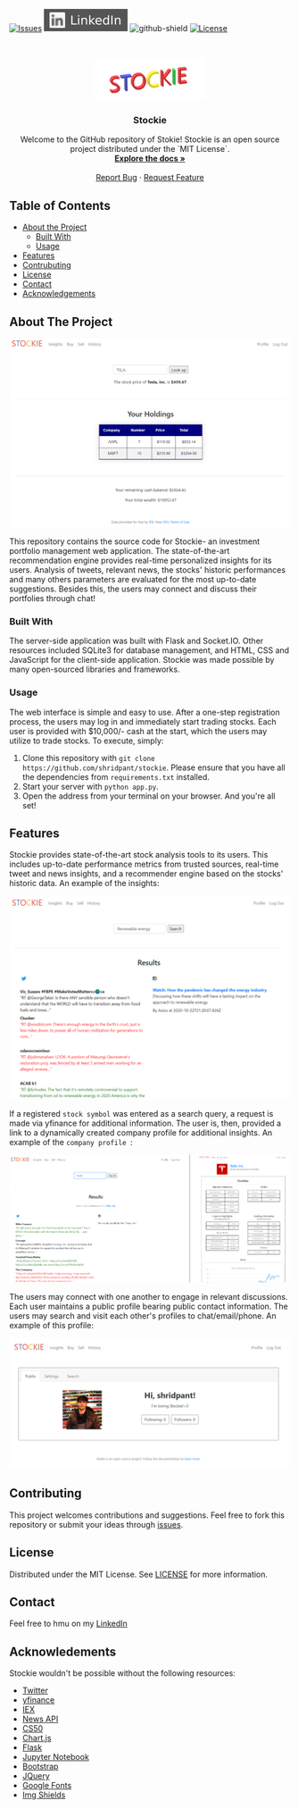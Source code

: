 [![Issues][issues]][issues-url]
[![LinkedIn][linkedin-shield]][linkedin-url]
![github-shield]
[![License][license-shield]][license-url]

<br />
<p align="center">
  <a href="https://github.com/shridpant/stockie">
    <img src="static/readme/title_icon.png" alt="Logo" width="200" height="75">
  </a>
  
  <h3 align="center">Stockie</h3>

  <p align="center">
    Welcome to the GitHub repository of Stokie! Stockie is an open source project distributed under the `MIT License`.
    <br />
    <a href="https://github.com/shridpant/stockie/blob/main/README.md"><strong>Explore the docs »</strong></a>
    <br />
    <br />
    <a href="https://github.com/shridpant/stockie/issues">Report Bug</a>
    ·
    <a href="https://github.com/shridpant/stockie/issues">Request Feature</a>
  </p>
</p>


<!-- TABLE OF CONTENTS -->
## Table of Contents

* [About the Project](#about-the-project)
    * [Built With](#built-with)
    * [Usage](#usage)
* [Features](#features)
* [Contrubuting](#contributing)
* [License](#license)
* [Contact](#contact)
* [Acknowledgements](#acknowledgements)

<!-- ABOUT THE PROJECT -->
## About The Project

[![Product Name Screenshot][product-screenshot]](https://github.com/shridpant/stockie)

This repository contains the source code for Stockie- an investment portfolio management web application. The state-of-the-art recommendation engine provides real-time personalized insights for its users. Analysis of tweets, relevant news, the stocks' historic performances and many others parameters are evaluated for the most up-to-date suggestions. Besides this, the users may connect and discuss their portfolies through chat!

### Built With

The server-side application was built with Flask and Socket.IO. Other resources included SQLite3 for database management, and HTML, CSS and JavaScript for the client-side application. Stockie was made possible by many open-sourced libraries and frameworks.

### Usage

The web interface is simple and easy to use. After a one-step registration process, the users may log in and immediately start trading stocks. Each user is provided with $10,000/- cash at the start, which the users may utilize to trade stocks. To execute, simply:

1. Clone this repository with `git clone https://github.com/shridpant/stockie`. Please ensure that you have all the dependencies from `requirements.txt` installed.
2. Start your server with `python app.py`.
3. Open the address from your terminal on your browser. And you're all set!

## Features

Stockie provides state-of-the-art stock analysis tools to its users. This includes up-to-date performance metrics from trusted sources, real-time tweet and news insights, and a recommender engine based on the stocks' historic data. An example of the insights:

[![Insights Screenshot][insights-screenshot]](https://github.com/shridpant/stockie)

If a registered `stock symbol` was entered as a search query, a request is made via yfinance for additional information. The user is, then, provided a link to a dynamically created company profile for additional insights. An example of the `company profile `: 

[![Company Profile Screenshot][company-screenshot]](https://github.com/shridpant/stockie)

The users may connect with one another to engage in relevant discussions. Each user maintains a public profile bearing public contact information. The users may search and visit each other's profiles to chat/email/phone. An example of this profile:

[![Profile Screenshot][profile-screenshot]](https://github.com/shridpant/stockie)

## Contributing

This project welcomes contributions and suggestions. Feel free to fork this repository or submit your ideas through [issues](https://github.com/shridpant/stockie/issues).

<!-- LICENSE -->
## License

Distributed under the MIT License. See [LICENSE](https://github.com/shridpant/stockie/blob/main/LICENSE) for more information.

<!-- CONTACT -->
## Contact

Feel free to hmu on my [LinkedIn](https://www.linkedin.com/in/shridpant/)

<!-- ACKNOWLEDGEMENTS -->
## Acknowledements

Stockie wouldn't be possible without the following resources:

* [Twitter](https://developer.twitter.com/en)
* [yfinance](https://github.com/ranaroussi/yfinance)
* [IEX](https://iextrading.com/developer)
* [News API](https://newsapi.org/)
* [CS50](https://cs50.harvard.edu/)
* [Chart.js](https://www.chartjs.org/)
* [Flask](https://flask.palletsprojects.com/en/1.1.x/)
* [Jupyter Notebook](https://jupyter.org/)
* [Bootstrap](https://getbootstrap.com)
* [JQuery](https://jquery.com)
* [Google Fonts](https://fonts.google.com/)
* [Img Shields](https://shields.io)

<!-- MARKDOWN LINKS & IMAGES -->
[issues]: https://img.shields.io/github/issues-raw/shridpant/stockie
[issues-url]: https://github.com/shridpant/stockie/issues
[license-shield]: https://img.shields.io/apm/l/vim-mode
[license-url]: https://github.com/shridpant/stockie/blob/master/LICENSE
[linkedin-shield]: static/readme/linkedin.svg
[linkedin-url]: https://www.linkedin.com/in/shridpant/
[github-shield]: https://img.shields.io/github/followers/shridpant?style=social
[product-screenshot]: static/readme/screenshot.PNG
[insights-screenshot]: static/readme/insights-screenshot.PNG
[company-screenshot]: static/readme/company-screenshot.PNG
[profile-screenshot]: static/readme/profile-screenshot.PNG
